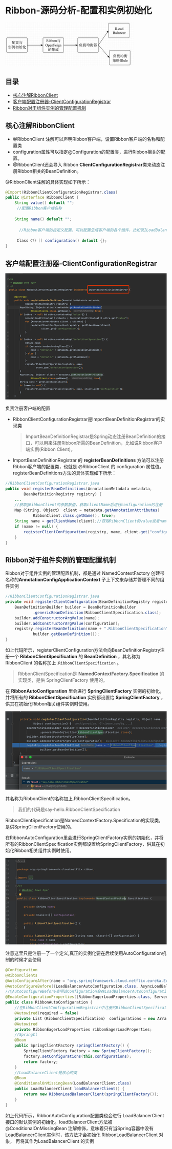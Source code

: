 # Ribbon-源码分析-配置和实例初始化

<img src="../../../assets/D8E05E30D7E9049DF1EC7051400BD86E.png" alt="img" style="zoom:50%;" />

## 目录

- [核心注解RibbonClient](#核心注解RibbonClient)
- [客户端配置注册器-ClientConfigurationRegistrar](#客户端配置注册器-ClientConfigurationRegistrar)
- [Ribbon对于组件实例的管理配置机制](#Ribbon对于组件实例的管理配置机制)

## 核心注解RibbonClient

- @RibbonClient 注解可以声明Ribbon客户端，设置Ribbon客户端的名称和配置类 
- configuration属性可以指定@Configuration的配置类，进行Ribbon相关的配置。
- @RibbonClient还会导入 Ribbon **ClientConfigurationRegistrar**类来动态注册Ribbon相关的BeanDefinition。

@RibbonClient注解的具体实现如下所示：

```java
@Import(RibbonClientConfigurationRegistrar.class)
public @interface RibbonClient {
    String value() default "";
   	 //配置Ribbon客户端名称
    
    String name() default "";

      //Ribbon客户端的自定义配置，可以配置生成客户端的各个组件，比如说ILoadBalancer、ServerListFilter和IRule。默认的配置为RibbonClientConfiguration.java 
    
     Class〈?〉[] configuration() default {};
}
```

## 客户端配置注册器-ClientConfigurationRegistrar

![image-20200914191713693](../../../assets/image-20200914191713693.png)

负责注册客户端的配置

- RibbonClientConfigurationRegistrar是ImportBeanDefinitionRegistrar的实现类

  >  ImportBeanDefinitionRegistrar是Spring动态注册BeanDefinition的接口，可以用来注册Ribbon所需的BeanDefinition，比如说Ribbon客户端实例(Ribbon Client)。

-  ImportBeanDefinitionRegistrar 的 **registerBeanDefinitions** 方法可以注册Ribbon客户端的配置类，也就是 @RibbonClient 的 configuration 属性值。registerBeanDefinitions方法的具体实现如下所示：

```java
//RibbonClientConfigurationRegistrar.java
public void registerBeanDefinitions(AnnotationMetadata metadata,
        BeanDefinitionRegistry registry) {
    ...
    //获取@RibbonClient的参数数值，获取clientName后进行configuration的注册
    Map〈String, Object〉 client = metadata.getAnnotationAttributes(
            RibbonClient.class.getName(), true);
    String name = getClientName(client);//获取RibbonClient的value或者name数值。
    if (name != null) {
        registerClientConfiguration(registry, name, client.get("configuration"));
    }
}
```

## Ribbon对于组件实例的管理配置机制

Ribbon对于组件实例的管理配置机制，都是通过 NamedContextFactory 创建带名称的**AnnotationConfigApplicationContext** 子上下文来存储并管理不同的组件实例

```java
//RibbonClientConfigurationRegistrar.java
private void registerClientConfiguration(BeanDefinitionRegistry registry, Object name, Object configuration) {
    BeanDefinitionBuilder builder = BeanDefinitionBuilder
            .genericBeanDefinition(RibbonClientSpecification.class);
    builder.addConstructorArgValue(name);
    builder.addConstructorArgValue(configuration);
    registry.registerBeanDefinition(name + ".RibbonClientSpecification",
            builder.getBeanDefinition());
}
```

如上代码所示，registerClientConfiguration方法会向BeanDefinitionRegistry注册一个 **RibbonClientSpecification** 的 **BeanDefinition** ，其名称为 RibbonClient 的名称加上`.RibbonClientSpecification` 。

>  RibbonClientSpecification是 **NamedContextFactory.Specification** 的实现类，是供 SpringClientFactory 使用的。

在 **RibbonAutoConfiguration** 里会进行 **SpringClientFactory** 实例的初始化，并将所有的 **RibbonClientSpecification** 实例都设置给 **SpringClientFactory** ，供其在初始化Ribbon相关组件实例时使用。

![image-20201010202622705](../../../assets/image-20201010202622705.png)

其名称为RibbonClient的名称加上.RibbonClientSpecification。

> 我们的代码是say-hello.RibbonClientSpecification

RibbonClientSpecification是NamedContextFactory.Specification的实现类，是供SpringClientFactory使用的。

在RibbonAutoConfiguration里会进行SpringClientFactory实例的初始化，并将所有的RibbonClientSpecification实例都设置给SpringClientFactory，供其在初始化Ribbon相关组件实例时使用。

![image-20201010202851041](../../../assets/image-20201010202851041.png)

注意这里只是注册一了一个定义,真正的实例化要在后续使用AutoConfiguration机制的时候才会使用

```java
@Configuration
@RibbonClients
@AutoConfigureAfter(name = "org.springframework.cloud.netflix.eureka.EurekaClientAutoConfiguration")
@AutoConfigureBefore({LoadBalancerAutoConfiguration.class, AsyncLoadBalancerAutoConfiguration.class})
//@AutoConfigureBefore表明该Configuration会在LoadBalancerAutoConfiguration配置类之前进行执行，因为后者会依赖前者
@EnableConfigurationProperties({RibbonEagerLoadProperties.class, ServerIntrospectorProperties.class})
public class RibbonAutoConfiguration {
    //在RibbonClientConfigurationRegistrar中注册的RibbonClientSpecification实例都会被注入到这里
    @Autowired(required = false)
    private List〈RibbonClientSpecification〉 configurations = new ArrayList〈〉();
    @Autowired
    private RibbonEagerLoadProperties ribbonEagerLoadProperties;
    //SpringCl
    @Bean
    public SpringClientFactory springClientFactory() {
        SpringClientFactory factory = new SpringClientFactory();
        factory.setConfigurations(this.configurations);
        return factory;
    }
    //LoadBalanceClient是核心的类
    @Bean
    @ConditionalOnMissingBean(LoadBalancerClient.class)
    public LoadBalancerClient loadBalancerClient() {
        return new RibbonLoadBalancerClient(springClientFactory());
    }
}
```

如上代码所示，RibbonAutoConfiguration配置类也会进行 LoadBalancerClient 接口的默认实例的初始化。loadBalancerClient方法被@ConditionalOnMissingBean 注解修饰，意味着只有当Spring容器中没有LoadBalancerClient实例时，该方法才会初始化 RibbonLoadBalancerClient 对象， 再将其作为LoadBalancerClient 的实例
